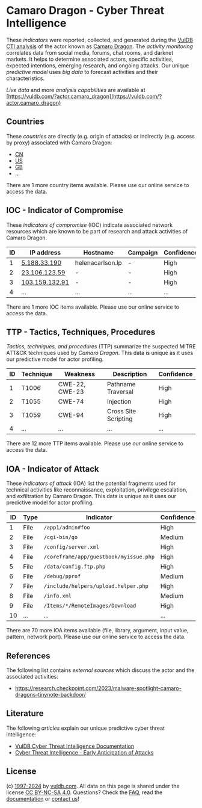 # Camaro Dragon - Cyber Threat Intelligence

These _indicators_ were reported, collected, and generated during the [VulDB CTI analysis](https://vuldb.com/?kb.cti) of the actor known as [Camaro Dragon](https://vuldb.com/?actor.camaro_dragon). The _activity monitoring_ correlates data from social media, forums, chat rooms, and darknet markets. It helps to determine associated actors, specific activities, expected intentions, emerging research, and ongoing attacks. Our unique _predictive model_ uses _big data_ to forecast activities and their characteristics.

_Live data_ and more _analysis capabilities_ are available at [https://vuldb.com/?actor.camaro_dragon](https://vuldb.com/?actor.camaro_dragon)

## Countries

These _countries_ are directly (e.g. origin of attacks) or indirectly (e.g. access by proxy) associated with Camaro Dragon:

* [CN](https://vuldb.com/?country.cn)
* [US](https://vuldb.com/?country.us)
* [GB](https://vuldb.com/?country.gb)
* ...

There are 1 more country items available. Please use our online service to access the data.

## IOC - Indicator of Compromise

These _indicators of compromise_ (IOC) indicate associated network resources which are known to be part of research and attack activities of Camaro Dragon.

ID | IP address | Hostname | Campaign | Confidence
-- | ---------- | -------- | -------- | ----------
1 | [5.188.33.190](https://vuldb.com/?ip.5.188.33.190) | helenacarlson.lp | - | High
2 | [23.106.123.59](https://vuldb.com/?ip.23.106.123.59) | - | - | High
3 | [103.159.132.91](https://vuldb.com/?ip.103.159.132.91) | - | - | High
4 | ... | ... | ... | ...

There are 1 more IOC items available. Please use our online service to access the data.

## TTP - Tactics, Techniques, Procedures

_Tactics, techniques, and procedures_ (TTP) summarize the suspected MITRE ATT&CK techniques used by _Camaro Dragon_. This data is unique as it uses our predictive model for actor profiling.

ID | Technique | Weakness | Description | Confidence
-- | --------- | -------- | ----------- | ----------
1 | T1006 | CWE-22, CWE-23 | Pathname Traversal | High
2 | T1055 | CWE-74 | Injection | High
3 | T1059 | CWE-94 | Cross Site Scripting | High
4 | ... | ... | ... | ...

There are 12 more TTP items available. Please use our online service to access the data.

## IOA - Indicator of Attack

These _indicators of attack_ (IOA) list the potential fragments used for technical activities like reconnaissance, exploitation, privilege escalation, and exfiltration by Camaro Dragon. This data is unique as it uses our predictive model for actor profiling.

ID | Type | Indicator | Confidence
-- | ---- | --------- | ----------
1 | File | `/app1/admin#foo` | High
2 | File | `/cgi-bin/go` | Medium
3 | File | `/config/server.xml` | High
4 | File | `/coreframe/app/guestbook/myissue.php` | High
5 | File | `/data/config.ftp.php` | High
6 | File | `/debug/pprof` | Medium
7 | File | `/include/helpers/upload.helper.php` | High
8 | File | `/info.xml` | Medium
9 | File | `/Items/*/RemoteImages/Download` | High
10 | ... | ... | ...

There are 70 more IOA items available (file, library, argument, input value, pattern, network port). Please use our online service to access the data.

## References

The following list contains _external sources_ which discuss the actor and the associated activities:

* https://research.checkpoint.com/2023/malware-spotlight-camaro-dragons-tinynote-backdoor/

## Literature

The following _articles_ explain our unique predictive cyber threat intelligence:

* [VulDB Cyber Threat Intelligence Documentation](https://vuldb.com/?kb.cti)
* [Cyber Threat Intelligence - Early Anticipation of Attacks](https://www.scip.ch/en/?labs.20201022)

## License

(c) [1997-2024](https://vuldb.com/?kb.changelog) by [vuldb.com](https://vuldb.com/?kb.about). All data on this page is shared under the license [CC BY-NC-SA 4.0](https://creativecommons.org/licenses/by-nc-sa/4.0/). Questions? Check the [FAQ](https://vuldb.com/?kb.faq), read the [documentation](https://vuldb.com/?kb) or [contact us](https://vuldb.com/?contact)!
